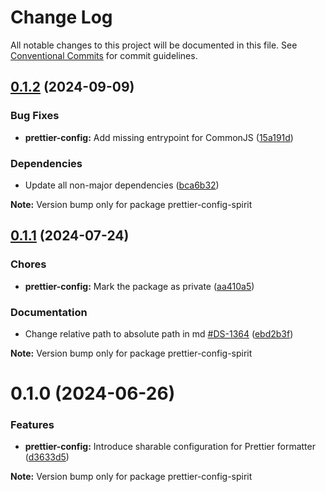 # Change Log

All notable changes to this project will be documented in this file.
See [Conventional Commits](https://conventionalcommits.org) for commit guidelines.

<a name="0.1.2"></a>

## [0.1.2](https://github.com/lmc-eu/spirit-design-system/compare/prettier-config-spirit@0.1.1...prettier-config-spirit@0.1.2) (2024-09-09)

### Bug Fixes

- **prettier-config:** Add missing entrypoint for CommonJS ([15a191d](https://github.com/lmc-eu/spirit-design-system/commit/15a191d))

### Dependencies

- Update all non-major dependencies ([bca6b32](https://github.com/lmc-eu/spirit-design-system/commit/bca6b32))

**Note:** Version bump only for package prettier-config-spirit

<a name="0.1.1"></a>

## [0.1.1](https://github.com/lmc-eu/spirit-design-system/compare/prettier-config-spirit@0.1.0...prettier-config-spirit@0.1.1) (2024-07-24)

### Chores

- **prettier-config:** Mark the package as private ([aa410a5](https://github.com/lmc-eu/spirit-design-system/commit/aa410a5))

### Documentation

- Change relative path to absolute path in md [#DS-1364](https://github.com/lmc-eu/spirit-design-system/issues/DS-1364) ([ebd2b3f](https://github.com/lmc-eu/spirit-design-system/commit/ebd2b3f))

**Note:** Version bump only for package prettier-config-spirit

<a name="0.1.0"></a>

# 0.1.0 (2024-06-26)

### Features

- **prettier-config:** Introduce sharable configuration for Prettier formatter ([d3633d5](https://github.com/lmc-eu/spirit-design-system/commit/d3633d5))

**Note:** Version bump only for package prettier-config-spirit
